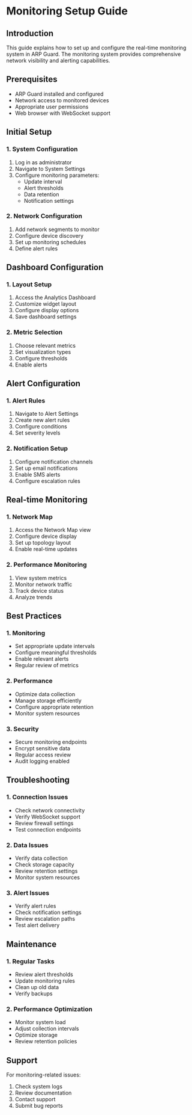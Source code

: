 # Monitoring Setup Guide

## Introduction
This guide explains how to set up and configure the real-time monitoring system in ARP Guard. The monitoring system provides comprehensive network visibility and alerting capabilities.

## Prerequisites
- ARP Guard installed and configured
- Network access to monitored devices
- Appropriate user permissions
- Web browser with WebSocket support

## Initial Setup

### 1. System Configuration
1. Log in as administrator
2. Navigate to System Settings
3. Configure monitoring parameters:
   - Update interval
   - Alert thresholds
   - Data retention
   - Notification settings

### 2. Network Configuration
1. Add network segments to monitor
2. Configure device discovery
3. Set up monitoring schedules
4. Define alert rules

## Dashboard Configuration

### 1. Layout Setup
1. Access the Analytics Dashboard
2. Customize widget layout
3. Configure display options
4. Save dashboard settings

### 2. Metric Selection
1. Choose relevant metrics
2. Set visualization types
3. Configure thresholds
4. Enable alerts

## Alert Configuration

### 1. Alert Rules
1. Navigate to Alert Settings
2. Create new alert rules
3. Configure conditions
4. Set severity levels

### 2. Notification Setup
1. Configure notification channels
2. Set up email notifications
3. Enable SMS alerts
4. Configure escalation rules

## Real-time Monitoring

### 1. Network Map
1. Access the Network Map view
2. Configure device display
3. Set up topology layout
4. Enable real-time updates

### 2. Performance Monitoring
1. View system metrics
2. Monitor network traffic
3. Track device status
4. Analyze trends

## Best Practices

### 1. Monitoring
- Set appropriate update intervals
- Configure meaningful thresholds
- Enable relevant alerts
- Regular review of metrics

### 2. Performance
- Optimize data collection
- Manage storage efficiently
- Configure appropriate retention
- Monitor system resources

### 3. Security
- Secure monitoring endpoints
- Encrypt sensitive data
- Regular access review
- Audit logging enabled

## Troubleshooting

### 1. Connection Issues
- Check network connectivity
- Verify WebSocket support
- Review firewall settings
- Test connection endpoints

### 2. Data Issues
- Verify data collection
- Check storage capacity
- Review retention settings
- Monitor system resources

### 3. Alert Issues
- Verify alert rules
- Check notification settings
- Review escalation paths
- Test alert delivery

## Maintenance

### 1. Regular Tasks
- Review alert thresholds
- Update monitoring rules
- Clean up old data
- Verify backups

### 2. Performance Optimization
- Monitor system load
- Adjust collection intervals
- Optimize storage
- Review retention policies

## Support
For monitoring-related issues:
1. Check system logs
2. Review documentation
3. Contact support
4. Submit bug reports 